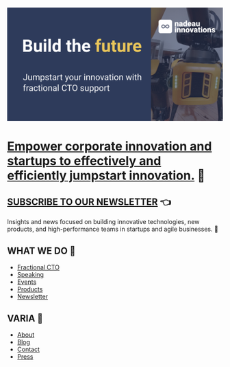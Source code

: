 [![Social Banner](https://raw.githubusercontent.com/Nadeau-Innovations/brand/main/social/social.png)](https://nadeauinnovations.com)

# [Empower corporate innovation and startups to effectively and efficiently jumpstart innovation.](https://nadeauinnovations.com) 🚀

## [SUBSCRIBE TO OUR NEWSLETTER](https://engnadeau.substack.com/) 👈

Insights and news focused on building innovative technologies, new products, and high-performance teams in startups and agile businesses. 🚀

## WHAT WE DO 🤖

- [Fractional CTO](https://nadeauinnovations.com/services/#fractional-cto)
- [Speaking](https://nadeauinnovations.com/services#speaking)
- [Events](https://nadeauinnovations.com/event)
- [Products](https://nadeauinnovations.com/products)
- [Newsletter](https://engnadeau.substack.com/)

## VARIA 🚀

- [About](https://nadeauinnovations.com/about)
- [Blog](https://nadeauinnovations.com/post)
- [Contact](https://nadeauinnovations.com/contact)
- [Press](https://nadeauinnovations.com/press)

